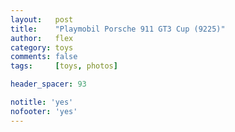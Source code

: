 ```yaml
---
layout:   post
title:    "Playmobil Porsche 911 GT3 Cup (9225)"
author:   flex
category: toys
comments: false
tags:     [toys, photos]

header_spacer: 93

notitle: 'yes'
nofooter: 'yes'
---
```


<style type="text/css">
	
	body, p, h1, h2, h3, h4, h5, img, ul, li, div, videocontainer {
	  color: white;  
	}

	a, a:visited { color: white; }

	a:hover      { color: red; }

	.post .post-title { color: white; }

	.masthead-title a 		{ color: white; }
	.masthead-title a:hover { color: red; }

</style>

<div class="shadow" style="position: absolute; left: 0px; top: 0px; width: 100%; z-index: -1; background-image: url(photos/Playmobil_Porsche_911_GT3_Cup_9225.png); height: 100%; background-position: center; background-repeat: no-repeat; background-size: cover;"></div>